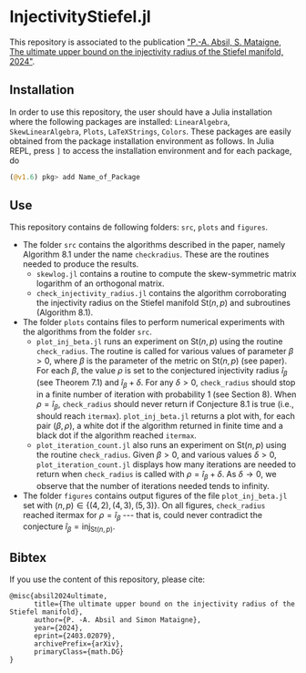 # InjectivityStiefel.jl
This repository is associated to the publication ["P.-A. Absil, S. Mataigne, The ultimate upper bound on the injectivity radius of the Stiefel manifold, 2024"](https://arxiv.org/abs/2403.02079).
## Installation
In order to use this repository, the user should have a Julia installation where the following packages are installed: `LinearAlgebra`, `SkewLinearAlgebra`, `Plots`, `LaTeXStrings`, `Colors`. These packages are easily obtained from the package installation environment as follows. In Julia REPL, press `]` to access the installation environment and for each package, do
```julia
(@v1.6) pkg> add Name_of_Package
```
## Use
This repository contains de following folders: `src`, `plots` and `figures`.  
* The folder `src` contains the algorithms described in the paper, namely Algorithm 8.1 under the name `checkradius`. These are the routines needed to produce the results.
  * `skewlog.jl` contains a routine to compute the skew-symmetric matrix logarithm of an orthogonal matrix.
  * `check_injectivity_radius.jl` contains the algorithm corroborating the injectivity radius on the Stiefel manifold $\mathrm{St}(n,p)$ and subroutines (Algorithm 8.1).
* The folder `plots` contains files to perform numerical experiments with the algorithms from the folder `src`.
  * `plot_inj_beta.jl` runs an experiment on $\mathrm{St}(n,p)$ using the routine `check_radius`. The routine is called for various values of parameter $\beta>0$, where $\beta$ is the parameter of the metric on   $\mathrm{St}(n,p)$ (see paper). For each $\beta$, the value $\rho$ is set to the conjectured injectivity radius $î_\beta$ (see Theorem 7.1) and $î_\beta+\delta$. For any $\delta>0$, `check_radius` should stop in a finite number of iteration with probability $1$ (see Section 8). When $\rho=î_\beta$, `check_radius` should never return if Conjecture 8.1 is true (i.e., should reach `itermax`). `plot_inj_beta.jl`  returns a plot with, for each pair $(\beta,\rho)$, a white dot if the algorithm returned in finite time and a black dot if the algorithm reached `itermax`.
  * `plot_iteration_count.jl` also runs an experiment on $\mathrm{St}(n,p)$ using the routine `check_radius`. Given $\beta>0$, and various values $\delta>0$, `plot_iteration_count.jl` displays how many iterations are needed to return when `check_radius` is called with $\rho=î_\beta+\delta$. As $\delta\rightarrow 0$, we observe that the number of iterations needed tends to infinity.
* The folder `figures` contains output figures of the file `plot_inj_beta.jl` set with $(n,p) \in \{(4,2),(4,3),(5,3)\}$. On all figures, `check_radius` reached itermax for $\rho = î_\beta$ --- that is, could never contradict the conjecture $î_\beta=\mathrm{inj}_{\mathrm{St}(n,p)}$.

## Bibtex
If you use the content of this repository, please cite:
```
@misc{absil2024ultimate,
      title={The ultimate upper bound on the injectivity radius of the Stiefel manifold}, 
      author={P. -A. Absil and Simon Mataigne},
      year={2024},
      eprint={2403.02079},
      archivePrefix={arXiv},
      primaryClass={math.DG}
}
```

